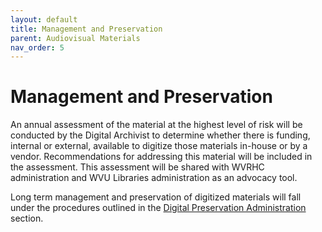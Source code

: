 ```yaml
---
layout: default
title: Management and Preservation
parent: Audiovisual Materials
nav_order: 5
---
```


# Management and Preservation

An annual assessment of the material at the highest level of risk will be conducted by the Digital Archivist to determine whether there is funding, internal or external, available to digitize those materials in-house or by a vendor. Recommendations for addressing this material will be included in the assessment. This assessment will be shared with WVRHC administration and WVU Libraries administration as an advocacy tool.    

Long term management and preservation of digitized materials will fall under the procedures outlined in the [Digital Preservation Administration](https://elizajames.github.io/digital-preservation-documentation/digital-preservation-administration) section.  

